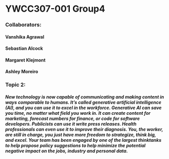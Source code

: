 # YWCC307-001 Group4

### Collaborators:
#### Vanshika Agrawal
#### Sebastian Alcock
#### Margaret Klejmont
#### Ashley Moreiro

### Topic 2:
##### New technology is now capable of communicating and making content in ways comparable to humans. It’s called generative artificial intelligence (AI), and you can use it to excel in the workforce. Generative AI can save you time, no matter what field you work in. It can create content for marketing, forecast numbers for finance, or code for software developers. Publicists can use it write press releases. Health professionals can even use it to improve their diagnosis. You, the worker, are still in charge, you just have more freedom to strategize, think big, and excel. Your team has been engaged by one of the largest thinktanks to help propose policy suggestions to help minimize the potential negative impact on the jobs, industry and personal data.
